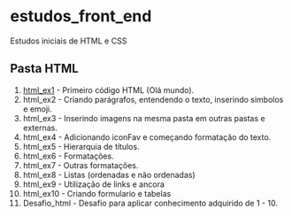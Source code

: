 # estudos_front_end  
Estudos iniciais de HTML e CSS
## Pasta HTML 

1. [html_ex1](/html_ex01) - Primeiro código HTML (Olá mundo).
2. html_ex2 - Criando parágrafos, entendendo o texto, inserindo simbolos e emoji. 
3. html_ex3 - Inserindo imagens na mesma pasta em outras pastas e externas.
4. html_ex4 - Adicionando iconFav e começando formatação do texto.
5. html_ex5 - Hierarquia de títulos.
6. html_ex6 - Formatações.
7. html_ex7 - Outras formatações.
8. html_ex8 - Listas (ordenadas e não ordenadas)
9. html_ex9 - Utilização de links e ancora 
10. html_ex10 - Criando formulario e tabelas
11. Desafio_html - Desafio para aplicar conhecimento adquirido de 1 - 10. 
